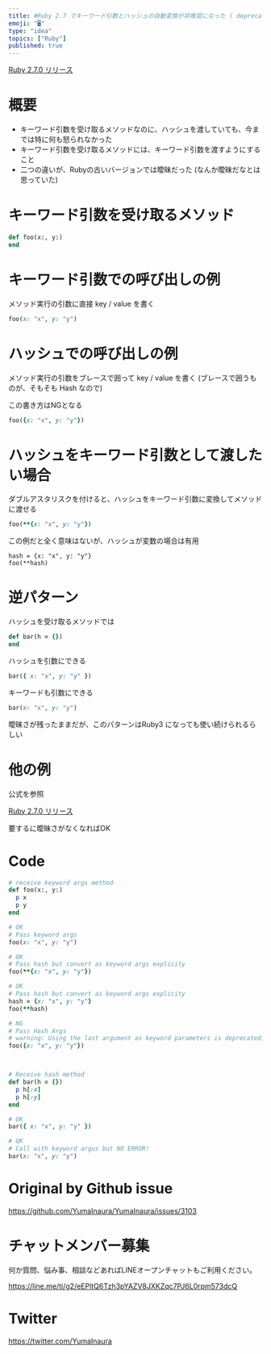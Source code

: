 ```yaml
---
title: #Ruby 2.7 でキーワード引数とハッシュの自動変換が非推奨になった ( deprecated hash and keyword arg
emoji: "🖥"
type: "idea"
topics: ["Ruby"]
published: true
---
```


[Ruby 2.7.0 リリース](https://www.ruby-lang.org/ja/news/2019/12/25/ruby-2-7-0-released/)

# 概要

- キーワード引数を受け取るメソッドなのに、ハッシュを渡していても、今までは特に何も怒られなかった
- キーワード引数を受け取るメソッドには、キーワード引数を渡すようにすること
- 二つの違いが、Rubyの古いバージョンでは曖昧だった (なんか曖昧だなとは思っていた)

# キーワード引数を受け取るメソッド

```rb
def foo(x:, y:)
end
```

# キーワード引数での呼び出しの例

メソッド実行の引数に直接 key / value を書く

```rb
foo(x: "x", y: "y")
```

# ハッシュでの呼び出しの例

メソッド実行の引数をブレースで囲って key / value を書く
(ブレースで囲うものが、そもそも Hash なので)

この書き方はNGとなる

```rb
foo({x: "x", y: "y"})
```

# ハッシュをキーワード引数として渡したい場合

ダブルアスタリスクを付けると、ハッシュをキーワード引数に変換してメソッドに渡せる

```rb
foo(**{x: "x", y: "y"})
```

この例だと全く意味はないが、ハッシュが変数の場合は有用

```
hash = {x: "x", y: "y"}
foo(**hash)
```

# 逆パターン

ハッシュを受け取るメソッドでは

```rb
def bar(h = {})
end
```

ハッシュを引数にできる

```rb
bar({ x: "x", y: "y" })
```

キーワードも引数にできる

```rb
bar(x: "x", y: "y")
```

曖昧さが残ったままだが、このパターンはRuby3 になっても使い続けられるらしい

# 他の例

公式を参照

[Ruby 2.7.0 リリース](https://www.ruby-lang.org/ja/news/2019/12/25/ruby-2-7-0-released/)

要するに曖昧さがなくなればOK


# Code

```rb
# receive keyword args method
def foo(x:, y:)
  p x
  p y
end

# OK
# Pass keyword args
foo(x: "x", y: "y")

# OK
# Pass hash but convert as keyword args explicity
foo(**{x: "x", y: "y"})

# OK
# Pass hash but convert as keyword args explicity
hash = {x: "x", y: "y"}
foo(**hash)

# NG
# Pass Hash Args
# warning: Using the last argument as keyword parameters is deprecated; maybe ** should be added to the call
foo({x: "x", y: "y"})



# Receive hash method
def bar(h = {})
  p h[:x]
  p h[:y]
end

# OK
bar({ x: "x", y: "y" })

# OK
# Call with keyword argus but NO ERROR!
bar(x: "x", y: "y")


```



# Original by Github issue

https://github.com/YumaInaura/YumaInaura/issues/3103











<!-- Update From Qiita API -->

# チャットメンバー募集


何か質問、悩み事、相談などあればLINEオープンチャットもご利用ください。

https://line.me/ti/g2/eEPltQ6Tzh3pYAZV8JXKZqc7PJ6L0rpm573dcQ





# Twitter


https://twitter.com/YumaInaura


<!-- Update From Qiita API -->


